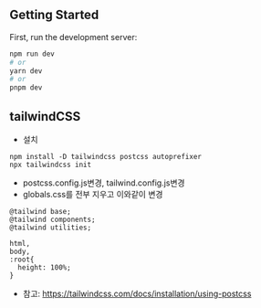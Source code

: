 ## Getting Started

First, run the development server:

```bash
npm run dev
# or
yarn dev
# or
pnpm dev
```

## tailwindCSS
- 설치
```
npm install -D tailwindcss postcss autoprefixer
npx tailwindcss init
```
- postcss.config.js변경, tailwind.config.js변경
- globals.css를 전부 지우고 이와같이 변경
```
@tailwind base;
@tailwind components;
@tailwind utilities;

html,
body,
:root{
  height: 100%;
}
```
- 참고: https://tailwindcss.com/docs/installation/using-postcss
